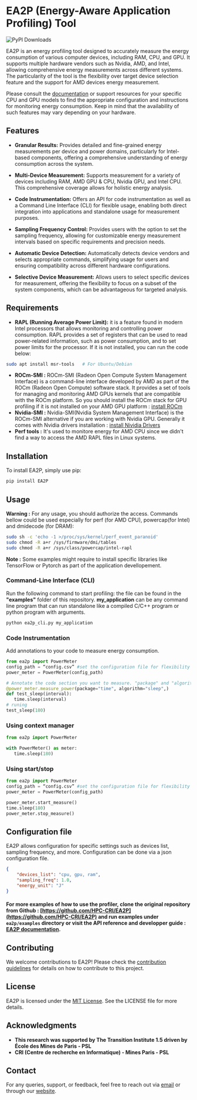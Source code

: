 # EA2P (Energy-Aware Application Profiling) Tool
![PyPI Downloads](https://img.shields.io/pypi/dm/EA2P?color=brightgreen&label=PyPI%20downloads&logo=pypi&logoColor=yellow)

EA2P is an energy profiling tool designed to accurately measure the energy consumption of various computer devices, including RAM, CPU, and GPU. It supports multiple hardware vendors such as Nvidia, AMD, and Intel, allowing comprehensive energy measurements across different systems. The particularity of the tool is the flexibility over target device selection feature and the support for AMD devices energy measurement.  

Please consult the [documentation](https://hpc-cri.github.io/EA2P/) or support resources for your specific CPU and GPU models to find the appropriate configuration and instructions for monitoring energy consumption. Keep in mind that the availability of such features may vary depending on your hardware.

## Features

- **Granular Results:** Provides detailed and fine-grained energy measurements per device and power domains, particularly for Intel-based components, offering a comprehensive understanding of energy consumption across the system.

- **Multi-Device Measurement:** Supports measurement for a variety of devices including RAM, AMD GPU & CPU, Nvidia GPU, and Intel CPU. This comprehensive coverage allows for holistic energy analysis.

- **Code Instrumentation:** Offers an API for code instrumentation as well as a Command Line Interface (CLI) for flexible usage, enabling both direct integration into applications and standalone usage for measurement purposes.

- **Sampling Frequency Control:** Provides users with the option to set the sampling frequency, allowing for customizable energy measurement intervals based on specific requirements and precision needs.

- **Automatic Device Detection:** Automatically detects device vendors and selects appropriate commands, simplifying usage for users and ensuring compatibility across different hardware configurations.

- **Selective Device Measurement:** Allows users to select specific devices for measurement, offering the flexibility to focus on a subset of the system components, which can be advantageous for targeted analysis.

## Requirements
- **RAPL (Running Average Power Limit):** it is a feature found in modern Intel processors that allows monitoring and controlling power consumption. RAPL provides a set of registers that can be used to read power-related information, such as power consumption, and to set power limits for the processor. If it is not installed, you can run the code below:
```bash
sudo apt install msr-tools   # For Ubuntu/Debian
```
- **ROCm-SMI :** ROCm-SMI (Radeon Open Compute System Management Interface) is a command-line interface developed by AMD as part of the ROCm (Radeon Open Compute) software stack. It provides a set of tools for managing and monitoring AMD GPUs kernels that are compatible with the ROCm platform. So you should install the ROCm stack for GPU profiling if it is not installed on your AMD GPU platform : [install ROCm](https://rocm.docs.amd.com/projects/install-on-linux/en/latest/tutorial/install-overview.html)
- **Nvidia-SMI :** Nvidia-SMI(Nvidia System Management Interface) is the ROCm-SMI alternative if you are working with Nvidia GPU. Generally it comes with Nvidia drivers installation : [install Nividia Drivers](https://docs.nvidia.com/cuda/cuda-installation-guide-linux/index.html#driver-installation)
- **Perf tools :** It's used to monitore energy for AMD CPU since we didn't find a way to access the AMD RAPL files in Linux systems.


## Installation

To install EA2P, simply use pip:

```bash
pip install EA2P
```
## Usage

**Warning :** For any usage, you should authorize the access. Commands bellow could be used especially for perf (for AMD CPU), powercap(for Intel) and dmidecode (for DRAM):
```bash
sudo sh -c 'echo -1 >/proc/sys/kernel/perf_event_paranoid'
sudo chmod -R a+r /sys/firmware/dmi/tables
sudo chmod -R a+r /sys/class/powercap/intel-rapl
```

**Note :** Some examples might require to install specific libraries like TensorFlow or Pytorch as part of the application devellopement.

### Command-Line Interface (CLI)

Run the following command to start profiling: the file can be found in the **"examples"** folder of this repository. **my_application** can be any command line program that can run standalone like a compiled C/C++ program or python program with arguments.

```bash
python ea2p_cli.py my_application
```

### Code Instrumentation

Add annotations to your code to measure energy consumption. 
```python
from ea2p import PowerMeter
config_path = “config.csv” #set the configuration file for flexibility
power_meter = PowerMeter(config_path)

# Annotate the code section you want to measure. "package" and "algorithm" params are required. 
@power_meter.measure_power(package="time", algorithm="sleep",)
def test_sleep(interval):
   time.sleep(interval)
# runing
test_sleep(180) 		
```

### Using context manager

```python
from ea2p import PowerMeter

with PowerMeter() as meter:
   time.sleep(180)		
```

### Using start/stop

```python
from ea2p import PowerMeter
config_path = “config.csv” #set the configuration file for flexibility
power_meter = PowerMeter(config_path)

power_meter.start_measure()
time.sleep(180)
power_meter.stop_measure()		
```
## Configuration file

EA2P allows configuration for specific settings such as devices list, sampling frequency, and more. Configuration can be done via a json configuration file.
```json
{
    "devices_list": "cpu, gpu, ram",
    "sampling_freq": 1.0,
    "energy_unit": "J"
}
```

#### For more examples of how to use the profiler, clone the original repository from Github : [https://github.com/HPC-CRI/EA2P](https://github.com/HPC-CRI/EA2P) and run examples under `ea2p/examples` directory or visit the API reference and developper guide : [EA2P documentation](https://hpc-cri.github.io/EA2P/).


## Contributing

We welcome contributions to EA2P! Please check the [contribution guidelines]() for details on how to contribute to this project.

## License

EA2P is licensed under the [MIT License](https://chat.openai.com/c/link/to/license). See the LICENSE file for more details.

## Acknowledgments

-   **This research was supported by The Transition Institute 1.5 driven by École des Mines de Paris - PSL**
-   **CRI (Centre de recherche en Informatique) - Mines Paris - PSL**

## Contact

For any queries, support, or feedback, feel free to reach out via [email](roblex.nana_tchakoute@minesparis.psl.eu) or through our [website](https://hpc-cri.github.io/EA2P/).

